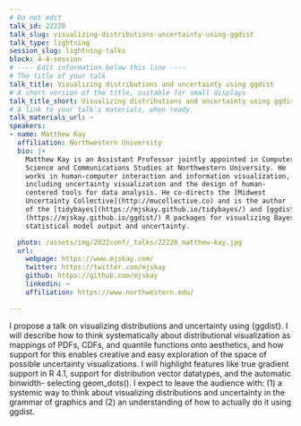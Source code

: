 ```yaml
---
# Do not edit
talk_id: 22228
talk_slug: visualizing-distributions-uncertainty-using-ggdist
talk_type: lightning
session_slug: lightning-talks
block: 4-4-session
# ---- Edit information below this line ----
# The title of your talk
talk_title: Visualizing distributions and uncertainty using ggdist
# A short version of the title, suitable for small displays
talk_title_short: Visualizing distributions and uncertainty using ggdist
# A link to your talk's materials, when ready
talk_materials_url: ~
speakers:
- name: Matthew Kay
  affiliation: Northwestern University
  bio: |+
    Matthew Kay is an Assistant Professor jointly appointed in Computer
    Science and Communications Studies at Northwestern University. He
    works in human-computer interaction and information visualization,
    including uncertainty visualization and the design of human-
    centered tools for data analysis. He co-directs the [Midwest
    Uncertainty Collective](http://mucollective.co) and is the author
    of the [tidybayes](https://mjskay.github.io/tidybayes/) and [ggdist]
    (https://mjskay.github.io/ggdist/) R packages for visualizing Bayesian
    statistical model output and uncertainty.

  photo: /assets/img/2022conf/_talks/22228_matthew-kay.jpg
  url:
    webpage: https://www.mjskay.com/
    twitter: https://twitter.com/mjskay
    github: https://github.com/mjskay
    linkedin: ~
    affiliation: https://www.northwestern.edu/

---
```


<!-- ABSTRACT ----
Please write abstract below. You may use simple markdown (links, code style, bold, italics)
-->

I propose a talk on visualizing distributions and uncertainty using {ggdist}.
I will describe how to think systematically about distributional visualization
as mappings of PDFs, CDFs, and quantile functions onto aesthetics, and how
support for this enables creative and easy exploration of the space of possible
uncertainty visualizations. I will highlight features like true gradient support
in R 4.1, support for distribution vector datatypes, and the automatic binwidth-
selecting geom_dots(). I expect to leave the audience with: (1) a systemic
way to think about visualizing distributions and uncertainty in the grammar of
graphics and (2) an understanding of how to actually do it using ggdist.
